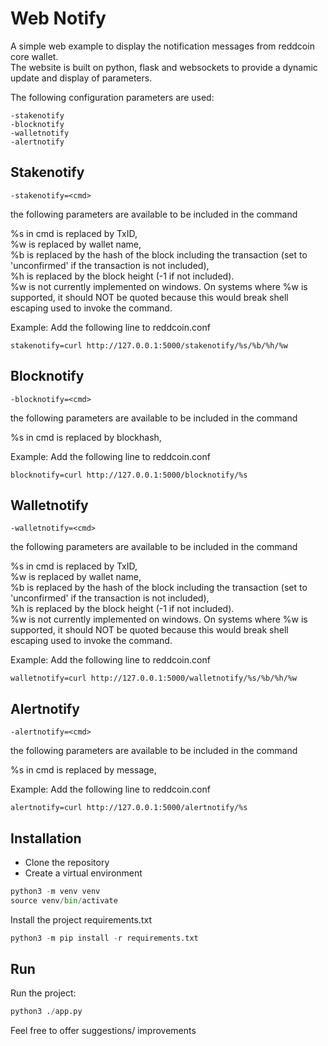 # Web Notify

A simple web example to display the notification messages from reddcoin core wallet.  
The website is built on python, flask and websockets to provide a dynamic update and display of parameters.  

The following configuration parameters are used:

``` shell
-stakenotify
-blocknotify
-walletnotify
-alertnotify
```


## Stakenotify

```shell
-stakenotify=<cmd>
```

the following parameters are available to be included in the command

%s in cmd is replaced by TxID,  
%w is replaced by wallet name,  
%b is replaced by the hash of the block including the transaction (set to 'unconfirmed' if the transaction is not included),  
%h is replaced by the block height (-1 if not included).  
%w is not currently implemented on windows. On systems where %w is supported, it should NOT be quoted because this would break shell escaping used to invoke the command.

Example: Add the following line to reddcoin.conf
```shell
stakenotify=curl http://127.0.0.1:5000/stakenotify/%s/%b/%h/%w
```

## Blocknotify

```shell
-blocknotify=<cmd>
```

the following parameters are available to be included in the command

%s in cmd is replaced by blockhash,  

Example: Add the following line to reddcoin.conf
```shell
blocknotify=curl http://127.0.0.1:5000/blocknotify/%s
```

## Walletnotify

```shell
-walletnotify=<cmd>
```

the following parameters are available to be included in the command

%s in cmd is replaced by TxID,  
%w is replaced by wallet name,  
%b is replaced by the hash of the block including the transaction (set to 'unconfirmed' if the transaction is not included),  
%h is replaced by the block height (-1 if not included).  
%w is not currently implemented on windows. On systems where %w is supported, it should NOT be quoted because this would break shell escaping used to invoke the command.

Example: Add the following line to reddcoin.conf
```shell
walletnotify=curl http://127.0.0.1:5000/walletnotify/%s/%b/%h/%w
```

## Alertnotify

```shell
-alertnotify=<cmd>
```

the following parameters are available to be included in the command

%s in cmd is replaced by message,  

Example: Add the following line to reddcoin.conf
```shell
alertnotify=curl http://127.0.0.1:5000/alertnotify/%s
```

## Installation

- Clone the repository
- Create a virtual environment

```python
python3 -m venv venv
source venv/bin/activate
```

Install the project requirements.txt

```python
python3 -m pip install -r requirements.txt
```

## Run

Run the project:

```python
python3 ./app.py
```
Feel free to offer suggestions/ improvements